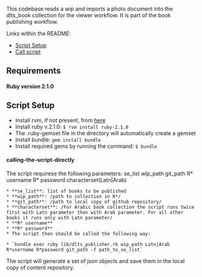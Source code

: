 This codebase reads a wip and imports a photo document into the dlts_book collection for the viewer workflow. It is part of the book publishing workflow.


Links within the README:
* [Script Setup](#script-setup)
* [Call script ](#calling-the-script-directly)

## Requirements
#### Ruby version 2.1.0

## Script Setup
* Install rvm, if not present, from [here](https://rvm.io/rvm/install)
* Install ruby v.2.1.0:
   `$ rvm install ruby-2.1.0`
* The .ruby-gemset file in the directory will automatically create a gemset
* Install bundle: `gem install bundle`
* Install required gems by running the command: `$ bundle`

#### calling-the-script-directly 
The script requirese the following parameters: 
se_list
wip_path
git_path
R* username 
R* password 
characterset(Latn|Arab)
```
* **se_list**: list of books to be published
* **wip_path**: /path to collection in R*/
* **git_path**: /path to local copy of github repository/
* **characterset**: /For Arabic book collection the script runs twice first with Latn parameter then with Arab parameter. For all other books it runs only with Latn parameter/
* **R* username** 
* **R* password** 
* The script then should be called the following way:
```
    * `bundle exec ruby lib/dlts_publisher.rb wip_path Latn|Arab R*username R*password git_path -f path_to_se_list`

The script will generate a set of json objects and save them in the local copy of content repository. 
